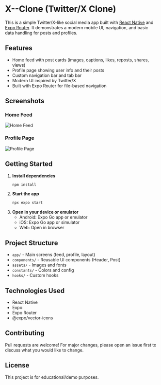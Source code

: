 
# X--Clone (Twitter/X Clone)

This is a simple Twitter/X-like social media app built with [React Native](https://reactnative.dev/) and [Expo Router](https://expo.dev/). It demonstrates a modern mobile UI, navigation, and basic data handling for posts and profiles.

## Features

- Home feed with post cards (images, captions, likes, reposts, shares, views)
- Profile page showing user info and their posts
- Custom navigation bar and tab bar
- Modern UI inspired by Twitter/X
- Built with Expo Router for file-based navigation


## Screenshots

### Home Feed
![Home Feed](assets/images/feed-screenshot.png)

### Profile Page
![Profile Page](assets/images/profile-screenshot.png)

## Getting Started

1. **Install dependencies**
   ```bash
   npm install
   ```
2. **Start the app**
   ```bash
   npx expo start
   ```
3. **Open in your device or emulator**
   - Android: Expo Go app or emulator
   - iOS: Expo Go app or simulator
   - Web: Open in browser

## Project Structure

- `app/` - Main screens (feed, profile, layout)
- `components/` - Reusable UI components (Header, Post)
- `assets/` - Images and fonts
- `constants/` - Colors and config
- `hooks/` - Custom hooks

## Technologies Used

- React Native
- Expo
- Expo Router
- @expo/vector-icons

## Contributing

Pull requests are welcome! For major changes, please open an issue first to discuss what you would like to change.

## License

This project is for educational/demo purposes.
